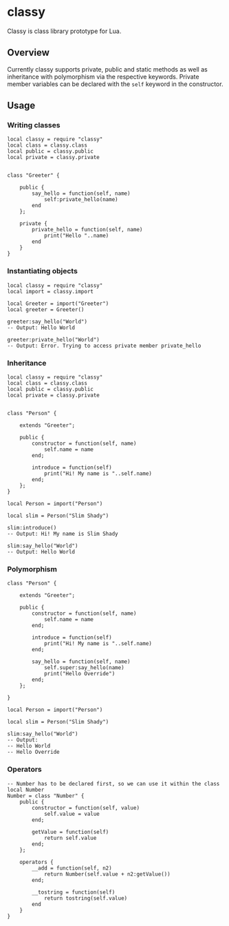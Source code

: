 # classy

Classy is class library prototype for Lua.

## Overview

Currently classy supports private, public and static methods as well as inheritance with polymorphism via the respective keywords. Private member variables can be declared with the `self` keyword in the constructor.

## Usage

### Writing classes

```
local classy = require "classy"
local class = classy.class
local public = classy.public
local private = classy.private


class "Greeter" {

    public {
        say_hello = function(self, name)
            self:private_hello(name)
        end
    };

    private {
        private_hello = function(self, name)
            print("Hello "..name)
        end
    }
}
```

### Instantiating objects

```
local classy = require "classy"
local import = classy.import

local Greeter = import("Greeter")
local greeter = Greeter()

greeter:say_hello("World")
-- Output: Hello World

greeter:private_hello("World")
-- Output: Error. Trying to access private member private_hello
```

### Inheritance

```
local classy = require "classy"
local class = classy.class
local public = classy.public
local private = classy.private


class "Person" {

    extends "Greeter";

    public {
        constructor = function(self, name)
            self.name = name
        end;

        introduce = function(self)
            print("Hi! My name is "..self.name)
        end;
    };
}

local Person = import("Person")

local slim = Person("Slim Shady")

slim:introduce()
-- Output: Hi! My name is Slim Shady

slim:say_hello("World")
-- Output: Hello World
```

### Polymorphism

```
class "Person" {

    extends "Greeter";

    public {
        constructor = function(self, name)
            self.name = name
        end;

        introduce = function(self)
            print("Hi! My name is "..self.name)
        end;

        say_hello = function(self, name)
            self.super:say_hello(name)
            print("Hello Override")
        end;
    };

}

local Person = import("Person")

local slim = Person("Slim Shady")

slim:say_hello("World")
-- Output: 
-- Hello World
-- Hello Override

```

### Operators

```
-- Number has to be declared first, so we can use it within the class
local Number
Number = class "Number" {
	public {
		constructor = function(self, value)
			self.value = value
		end;

		getValue = function(self)
			return self.value
		end;
	};

	operators {
		__add = function(self, n2)
			return Number(self.value + n2:getValue())
		end;

		__tostring = function(self)
			return tostring(self.value)
		end
	}
}
```
